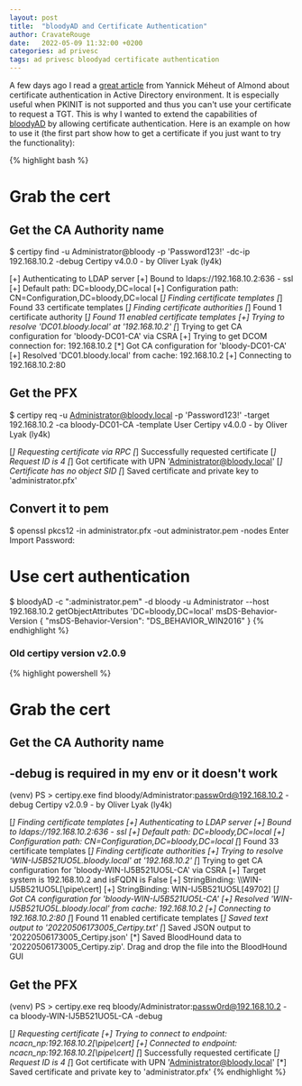 ```yaml
---
layout: post
title:  "bloodyAD and Certificate Authentication"
author: CravateRouge
date:   2022-05-09 11:32:00 +0200
categories: ad privesc
tags: ad privesc bloodyad certificate authentication
---
```

A few days ago I read a [great article](https://offsec.almond.consulting/authenticating-with-certificates-when-pkinit-is-not-supported.html) from Yannick Méheut of Almond about certificate authentication in Active Directory environment. It is especially useful when PKINIT is not supported and thus you can't use your certificate to request a TGT.
This is why I wanted to extend the capabilities of [bloodyAD](https://github.com/CravateRouge/bloodyAD) by allowing certificate authentication.
Here is an example on how to use it (the first part show how to get a certificate if you just want to try the functionality):

{% highlight bash %}
# Grab the cert
## Get the CA Authority name
$ certipy find -u Administrator@bloody -p 'Password123!' -dc-ip 192.168.10.2 -debug
Certipy v4.0.0 - by Oliver Lyak (ly4k)

[+] Authenticating to LDAP server
[+] Bound to ldaps://192.168.10.2:636 - ssl
[+] Default path: DC=bloody,DC=local
[+] Configuration path: CN=Configuration,DC=bloody,DC=local
[*] Finding certificate templates
[*] Found 33 certificate templates
[*] Finding certificate authorities
[*] Found 1 certificate authority
[*] Found 11 enabled certificate templates
[+] Trying to resolve 'DC01.bloody.local' at '192.168.10.2'
[*] Trying to get CA configuration for 'bloody-DC01-CA' via CSRA
[+] Trying to get DCOM connection for: 192.168.10.2
[*] Got CA configuration for 'bloody-DC01-CA'
[+] Resolved 'DC01.bloody.local' from cache: 192.168.10.2
[+] Connecting to 192.168.10.2:80

## Get the PFX
$ certipy req -u Administrator@bloody.local -p 'Password123!' -target 192.168.10.2 -ca bloody-DC01-CA -template User
Certipy v4.0.0 - by Oliver Lyak (ly4k)

[*] Requesting certificate via RPC
[*] Successfully requested certificate
[*] Request ID is 4
[*] Got certificate with UPN 'Administrator@bloody.local'
[*] Certificate has no object SID
[*] Saved certificate and private key to 'administrator.pfx'

## Convert it to pem
$ openssl pkcs12 -in administrator.pfx -out administrator.pem -nodes
Enter Import Password:

# Use cert authentication
$ bloodyAD -c ":administrator.pem" -d bloody -u Administrator --host 192.168.10.2 getObjectAttributes  'DC=bloody,DC=local' msDS-Behavior-Version
{
    "msDS-Behavior-Version": "DS_BEHAVIOR_WIN2016"
}
{% endhighlight %}

### Old certipy version v2.0.9

{% highlight powershell %}
# Grab the cert

## Get the CA Authority name
## -debug is required in my env or it doesn't work
(venv) PS > certipy.exe find bloody/Administrator:passw0rd@192.168.10.2 -debug
Certipy v2.0.9 - by Oliver Lyak (ly4k)

[*] Finding certificate templates
[+] Authenticating to LDAP server
[+] Bound to ldaps://192.168.10.2:636 - ssl
[+] Default path: DC=bloody,DC=local
[+] Configuration path: CN=Configuration,DC=bloody,DC=local
[*] Found 33 certificate templates
[*] Finding certificate authorities
[+] Trying to resolve 'WIN-IJ5B521UO5L.bloody.local' at '192.168.10.2'
[*] Trying to get CA configuration for 'bloody-WIN-IJ5B521UO5L-CA' via CSRA
[+] Target system is 192.168.10.2 and isFQDN is False
[+] StringBinding: \\\\WIN-IJ5B521UO5L[\\pipe\\cert]
[+] StringBinding: WIN-IJ5B521UO5L[49702]
[*] Got CA configuration for 'bloody-WIN-IJ5B521UO5L-CA'
[+] Resolved 'WIN-IJ5B521UO5L.bloody.local' from cache: 192.168.10.2
[+] Connecting to 192.168.10.2:80
[*] Found 11 enabled certificate templates
[*] Saved text output to '20220506173005_Certipy.txt'
[*] Saved JSON output to '20220506173005_Certipy.json'
[*] Saved BloodHound data to '20220506173005_Certipy.zip'. Drag and drop the file into the BloodHound GUI

## Get the PFX
(venv) PS > certipy.exe req bloody/Administrator:passw0rd@192.168.10.2 -ca bloody-WIN-IJ5B521UO5L-CA -debug

[*] Requesting certificate
[+] Trying to connect to endpoint: ncacn_np:192.168.10.2[\pipe\cert]
[+] Connected to endpoint: ncacn_np:192.168.10.2[\pipe\cert]
[*] Successfully requested certificate
[*] Request ID is 4
[*] Got certificate with UPN 'Administrator@bloody.local'
[*] Saved certificate and private key to 'administrator.pfx'
{% endhighlight %}
